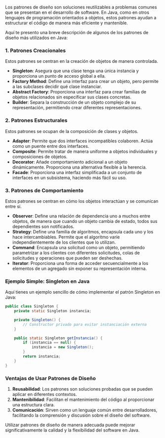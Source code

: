 Los patrones de diseño son soluciones reutilizables a problemas comunes que se presentan en el desarrollo de software. En Java, como en otros lenguajes de programación orientados a objetos, estos patrones ayudan a estructurar el código de manera más eficiente y mantenible.

Aquí te presento una breve descripción de algunos de los patrones de diseño más utilizados en Java:

### 1. **Patrones Creacionales**
Estos patrones se centran en la creación de objetos de manera controlada.

- **Singleton**: Asegura que una clase tenga una única instancia y proporciona un punto de acceso global a ella.
- **Factory Method**: Define una interfaz para crear un objeto, pero permite a las subclases decidir qué clase instanciar.
- **Abstract Factory**: Proporciona una interfaz para crear familias de objetos relacionados sin especificar sus clases concretas.
- **Builder**: Separa la construcción de un objeto complejo de su representación, permitiendo crear diferentes representaciones.

### 2. **Patrones Estructurales**
Estos patrones se ocupan de la composición de clases y objetos.

- **Adapter**: Permite que dos interfaces incompatibles colaboren. Actúa como un puente entre dos interfaces.
- **Composite**: Permite tratar de manera uniforme a objetos individuales y composiciones de objetos.
- **Decorator**: Añade comportamiento adicional a un objeto dinámicamente. Proporciona una alternativa flexible a la herencia.
- **Facade**: Proporciona una interfaz simplificada a un conjunto de interfaces en un subsistema, haciendo más fácil su uso.

### 3. **Patrones de Comportamiento**
Estos patrones se centran en cómo los objetos interactúan y se comunican entre sí.

- **Observer**: Define una relación de dependencia uno a muchos entre objetos, de manera que cuando un objeto cambia de estado, todos sus dependientes son notificados.
- **Strategy**: Define una familia de algoritmos, encapsula cada uno y los hace intercambiables. Permite que el algoritmo varíe independientemente de los clientes que lo utilizan.
- **Command**: Encapsula una solicitud como un objeto, permitiendo parametrizar a los clientes con diferentes solicitudes, colas de solicitudes y operaciones que pueden ser deshechas.
- **Iterator**: Proporciona una forma de acceder secuencialmente a los elementos de un agregado sin exponer su representación interna.

### Ejemplo Simple: Singleton en Java

Aquí tienes un ejemplo sencillo de cómo implementar el patrón Singleton en Java:

```java
public class Singleton {
    private static Singleton instancia;

    private Singleton() {
        // Constructor privado para evitar instanciación externa
    }

    public static Singleton getInstancia() {
        if (instancia == null) {
            instancia = new Singleton();
        }
        return instancia;
    }
}
```

### Ventajas de Usar Patrones de Diseño

1. **Reusabilidad**: Los patrones son soluciones probadas que se pueden aplicar en diferentes contextos.
2. **Mantenibilidad**: Facilitan el mantenimiento del código al proporcionar una estructura clara.
3. **Comunicación**: Sirven como un lenguaje común entre desarrolladores, facilitando la comprensión y discusión sobre el diseño del software.

Utilizar patrones de diseño de manera adecuada puede mejorar significativamente la calidad y la flexibilidad del software en Java.
